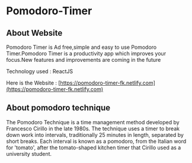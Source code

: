 # Pomodoro-Timer

## About Website
Pomodoro Timer is Ad free,simple and easy to use Pomodoro Timer.Pomodoro Timer is a productivity app which improves your focus.New features and improvements are coming in the future 

Technology used : ReactJS

Here is the Website :  [https://pomodoro-timer-fk.netlify.com](https://pomodoro-timer-fk.netlify.com)

## About pomodoro technique
The Pomodoro Technique is a time management method developed by Francesco Cirillo in the late 1980s. The technique uses a timer to break down work into intervals, traditionally 25 minutes in length, separated by short breaks. Each interval is known as a pomodoro, from the Italian word for 'tomato', after the tomato-shaped kitchen timer that Cirillo used as a university student.
